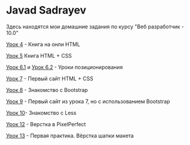 # Javad Sadrayev

Здесь находятся мои домашние задания по курсу "Веб разработчик - 10.0"

[Урок 4](https://javadsadrayev.github.io/HomeWork/Lesson_1/) - Книга на онли HTML

[Урок 5](https://javadsadrayev.github.io/HomeWork/Lesson_2) Книга HTML + CSS

[Урок 6.1](https://javadsadrayev.github.io/HomeWork/Lesson_3/Task_1) и [Урок 6.2](https://javadsadrayev.github.io/HomeWork/Lesson_3/Task_2) - Уроки позиционирования

[Урок 7](https://javadsadrayev.github.io/HomeWork/Lesson_4) - Первый сайт HTML + CSS

[Урок 8](https://javadsadrayev.github.io/HomeWork/Lesson_5) - Знакомство с Bootstrap

[Урок 9](https://javadsadrayev.github.io/HomeWork/Lesson_6) - Первый сайт из урока 7, но с использованием Bootstrap

[Урок 10](https://github.com/javadsadrayev/javadsadrayev.github.io/blob/main/HomeWork/Lesson_7/main.less)- Знакомство с Less

[Урок 12](https://javadsadrayev.github.io/HomeWork/Lesson_8) - Верстка в PixelPerfect

[Урок 13](https://javadsadrayev.github.io/HomeWork/Lesson_9) - Первая практика. Вёрстка шапки макета
